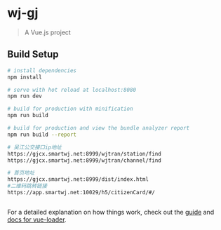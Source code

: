 # wj-gj

> A Vue.js project

## Build Setup

```bash
# install dependencies
npm install

# serve with hot reload at localhost:8080
npm run dev

# build for production with minification
npm run build

# build for production and view the bundle analyzer report
npm run build --report

# 吴江公交接口ip地址
https://gjcx.smartwj.net:8999/wjtran/station/find
https://gjcx.smartwj.net:8999/wjtran/channel/find

# 首页地址
https://gjcx.smartwj.net:8999/dist/index.html
#二维码跳转链接
https://app.smartwj.net:10029/h5/citizenCard/#/



```

For a detailed explanation on how things work, check out the [guide](http://vuejs-templates.github.io/webpack/) and [docs for vue-loader](http://vuejs.github.io/vue-loader).
